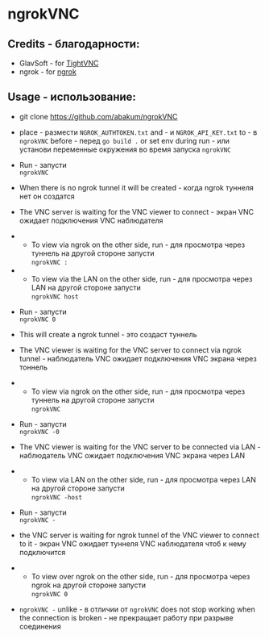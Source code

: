# ngrokVNC

## Credits - благодарности:

- GlavSoft - for [TightVNC](https://www.tightvnc.com)
- ngrok - for [ngrok](https://github.com/ngrok/ngrok-go)

## Usage - использование:

- git clone https://github.com/abakum/ngrokVNC
- place - размести `NGROK_AUTHTOKEN.txt` and - и `NGROK_API_KEY.txt` to - в `ngrokVNC` before - перед `go build .` or set env during run - или установи переменные окружения во время запуска `ngrokVNC`
- Run - запусти<br>`ngrokVNC`
- When there is no ngrok tunnel it will be created  - когда ngrok туннеля нет он создатся
- The VNC server is waiting for the VNC viewer to connect - экран VNC ожидает подключения VNC наблюдателя
- - To view via ngrok on the other side, run - для просмотра через туннель на другой стороне запусти<br>`ngrokVNC :`
- - To view via the LAN on the other side, run - для просмотра через LAN на другой стороне запусти<br>`ngrokVNC host`

- Run - запусти<br>`ngrokVNC 0`
- This will create a ngrok tunnel - это создаст туннель
- The VNC viewer is waiting for the VNC server to connect via ngrok tunnel - наблюдатель VNC ожидает подключения VNC экрана через тоннель
- - To view via ngrok on the other side, run - для просмотра через туннель на другой стороне запусти<br>`ngrokVNC`
    
- Run - запусти<br>`ngrokVNC -0`
- The VNC viewer is waiting for the VNC server to be connected via LAN - наблюдатель VNC ожидает подключения VNC экрана через LAN
- - To view via LAN on the other side, run - для просмотра через LAN на другой стороне запусти<br>`ngrokVNC -host`

- Run - запусти<br>`ngrokVNC -`
- the VNC server is waiting for ngrok tunnel of the VNC viewer to connect to it - экран VNC ожидает туннеля VNC наблюдателя чтоб к нему подключится
- - To view over ngrok on the other side, run - для просмотра через ngrok на другой стороне запусти<br>`ngrokVNC 0`
- `ngrokVNC -` unlike - в отличии от `ngrokVNC` does not stop working when the connection is broken - не прекращает работу при разрыве соединения


